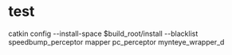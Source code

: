 # test
catkin config --install-space $build_root/install --blacklist speedbump_perceptor mapper pc_perceptor mynteye_wrapper_d
